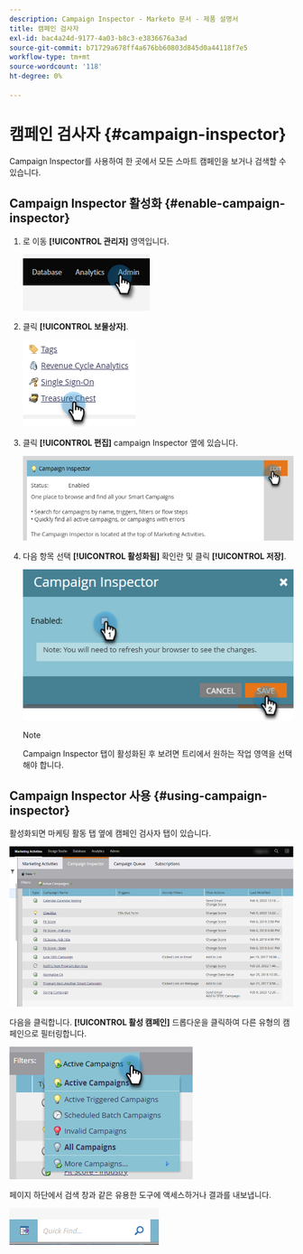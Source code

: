 ```yaml
---
description: Campaign Inspector - Marketo 문서 - 제품 설명서
title: 캠페인 검사자
exl-id: bac4a24d-9177-4a03-b8c3-e3836676a3ad
source-git-commit: b71729a678ff4a676bb60803d845d0a44118f7e5
workflow-type: tm+mt
source-wordcount: '118'
ht-degree: 0%

---
```


# 캠페인 검사자 {#campaign-inspector}

Campaign Inspector를 사용하여 한 곳에서 모든 스마트 캠페인을 보거나 검색할 수 있습니다.

## Campaign Inspector 활성화 {#enable-campaign-inspector}

1. 로 이동 **[!UICONTROL 관리자]** 영역입니다.

   ![](assets/campaign-inspector-1.png)

1. 클릭 **[!UICONTROL 보물상자]**.

   ![](assets/campaign-inspector-2.png)

1. 클릭 **[!UICONTROL 편집]** campaign Inspector 옆에 있습니다.

   ![](assets/campaign-inspector-3.png)

1. 다음 항목 선택 **[!UICONTROL 활성화됨]** 확인란 및 클릭 **[!UICONTROL 저장]**.

   ![](assets/campaign-inspector-4.png)

   >[!NOTE]
   >
   >Campaign Inspector 탭이 활성화된 후 보려면 트리에서 원하는 작업 영역을 선택해야 합니다.

## Campaign Inspector 사용 {#using-campaign-inspector}

활성화되면 마케팅 활동 탭 옆에 캠페인 검사자 탭이 있습니다.

![](assets/campaign-inspector-5.png)

다음을 클릭합니다. **[!UICONTROL 활성 캠페인]** 드롭다운을 클릭하여 다른 유형의 캠페인으로 필터링합니다.

![](assets/campaign-inspector-6.png)

페이지 하단에서 검색 창과 같은 유용한 도구에 액세스하거나 결과를 내보냅니다.

![](assets/campaign-inspector-7.png)
